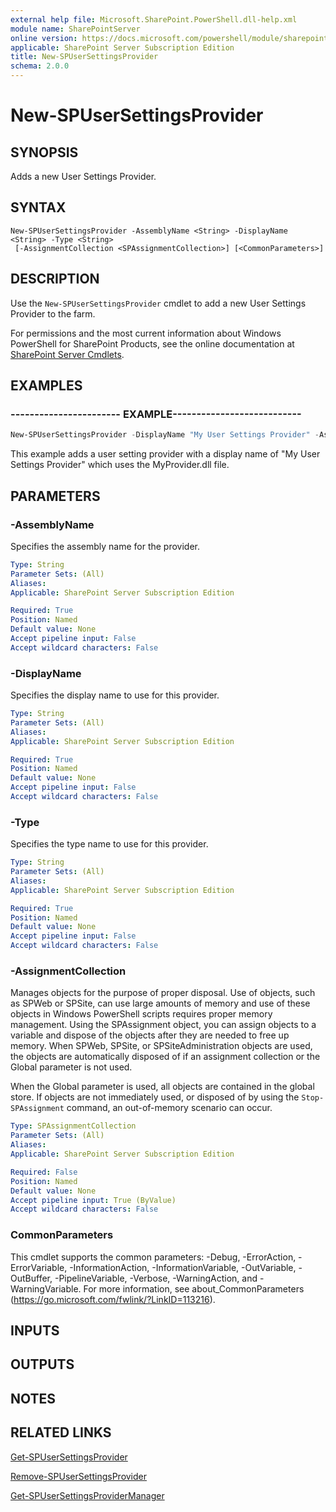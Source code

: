 ```yaml
---
external help file: Microsoft.SharePoint.PowerShell.dll-help.xml
module name: SharePointServer
online version: https://docs.microsoft.com/powershell/module/sharepoint-server/new-spusersettingsprovider
applicable: SharePoint Server Subscription Edition
title: New-SPUserSettingsProvider
schema: 2.0.0
---
```


# New-SPUserSettingsProvider

## SYNOPSIS
Adds a new User Settings Provider.


## SYNTAX

```
New-SPUserSettingsProvider -AssemblyName <String> -DisplayName <String> -Type <String>
 [-AssignmentCollection <SPAssignmentCollection>] [<CommonParameters>]
```

## DESCRIPTION
Use the `New-SPUserSettingsProvider` cmdlet to add a new User Settings Provider to the farm.

For permissions and the most current information about Windows PowerShell for SharePoint Products, see the online documentation at [SharePoint Server Cmdlets](https://docs.microsoft.com/powershell/sharepoint/sharepoint-server/sharepoint-server-cmdlets).


## EXAMPLES

### ----------------------- EXAMPLE---------------------------
```powershell
New-SPUserSettingsProvider -DisplayName "My User Settings Provider" -AssemblyName MyProvider.dll -Type MyProvider
```

This example adds a user setting provider with a display name of "My User Settings Provider" which uses the MyProvider.dll file.


## PARAMETERS

### -AssemblyName
Specifies the assembly name for the provider.

```yaml
Type: String
Parameter Sets: (All)
Aliases: 
Applicable: SharePoint Server Subscription Edition

Required: True
Position: Named
Default value: None
Accept pipeline input: False
Accept wildcard characters: False
```

### -DisplayName
Specifies the display name to use for this provider.

```yaml
Type: String
Parameter Sets: (All)
Aliases: 
Applicable: SharePoint Server Subscription Edition

Required: True
Position: Named
Default value: None
Accept pipeline input: False
Accept wildcard characters: False
```

### -Type
Specifies the type name to use for this provider.

```yaml
Type: String
Parameter Sets: (All)
Aliases: 
Applicable: SharePoint Server Subscription Edition

Required: True
Position: Named
Default value: None
Accept pipeline input: False
Accept wildcard characters: False
```

### -AssignmentCollection
Manages objects for the purpose of proper disposal.
Use of objects, such as SPWeb or SPSite, can use large amounts of memory and use of these objects in Windows PowerShell scripts requires proper memory management.
Using the SPAssignment object, you can assign objects to a variable and dispose of the objects after they are needed to free up memory.
When SPWeb, SPSite, or SPSiteAdministration objects are used, the objects are automatically disposed of if an assignment collection or the Global parameter is not used.

When the Global parameter is used, all objects are contained in the global store.
If objects are not immediately used, or disposed of by using the `Stop-SPAssignment` command, an out-of-memory scenario can occur.

```yaml
Type: SPAssignmentCollection
Parameter Sets: (All)
Aliases: 
Applicable: SharePoint Server Subscription Edition

Required: False
Position: Named
Default value: None
Accept pipeline input: True (ByValue)
Accept wildcard characters: False
```

### CommonParameters
This cmdlet supports the common parameters: -Debug, -ErrorAction, -ErrorVariable, -InformationAction, -InformationVariable, -OutVariable, -OutBuffer, -PipelineVariable, -Verbose, -WarningAction, and -WarningVariable. For more information, see about_CommonParameters (https://go.microsoft.com/fwlink/?LinkID=113216).

## INPUTS

## OUTPUTS

## NOTES

## RELATED LINKS

[Get-SPUserSettingsProvider](Get-SPUserSettingsProvider.md)

[Remove-SPUserSettingsProvider](Remove-SPUserSettingsProvider.md)

[Get-SPUserSettingsProviderManager](Get-SPUserSettingsProviderManager.md)
